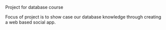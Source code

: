Project for database course


Focus of project is to show case our database knowledge through creating a web based social app.

